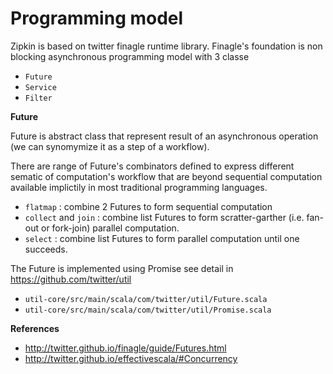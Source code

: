 # Programming model

Zipkin is based on twitter finagle runtime library. Finagle's foundation is non blocking asynchronous programming model with 3 classe

* `Future`
* `Service`
* `Filter`

**Future**

Future is abstract class that represent result of an asynchronous operation (we can synomymize it as a step of a workflow). 

There are range of Future's combinators defined to express different sematic of computation's workflow that are beyond sequential computation available implictily in most traditional programming languages. 

* `flatmap` : combine 2 Futures to form sequential computation
* `collect` and `join` : combine list Futures to form  scratter-garther (i.e. fan-out or fork-join) parallel computation.
* `select` : combine list Futures to form parallel computation until one succeeds.

The Future is implemented using Promise see detail in https://github.com/twitter/util

* `util-core/src/main/scala/com/twitter/util/Future.scala`
* `util-core/src/main/scala/com/twitter/util/Promise.scala`

**References**

* http://twitter.github.io/finagle/guide/Futures.html
* http://twitter.github.io/effectivescala/#Concurrency
